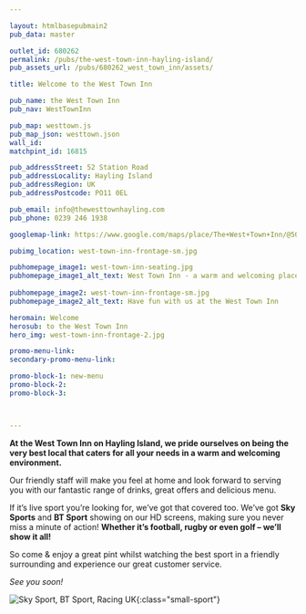 ```yaml
---

layout: htmlbasepubmain2
pub_data: master

outlet_id: 680262
permalink: /pubs/the-west-town-inn-hayling-island/
pub_assets_url: /pubs/680262_west_town_inn/assets/

title: Welcome to the West Town Inn

pub_name: the West Town Inn
pub_nav: WestTownInn

pub_map: westtown.js
pub_map_json: westtown.json
wall_id:
matchpint_id: 16815

pub_addressStreet: 52 Station Road
pub_addressLocality: Hayling Island
pub_addressRegion: UK
pub_addressPostcode: PO11 0EL

pub_email: info@thewesttownhayling.com
pub_phone: 0239 246 1938

googlemap-link: https://www.google.com/maps/place/The+West+Town+Inn/@50.79198,-0.9939457,17z/data=!3m1!4b1!4m7!3m6!1s0x48745ba27bfb3ec9:0x1c822c227c660c0f!5m1!1s2018-09-23!8m2!3d50.79198!4d-0.991757

pubimg_location: west-town-inn-frontage-sm.jpg

pubhomepage_image1: west-town-inn-seating.jpg
pubhomepage_image1_alt_text: West Town Inn - a warm and welcoming place to relax
 
pubhomepage_image2: west-town-inn-frontage-sm.jpg
pubhomepage_image2_alt_text: Have fun with us at the West Town Inn 

heromain: Welcome
herosub: to the West Town Inn
hero_img: west-town-inn-frontage-2.jpg

promo-menu-link:
secondary-promo-menu-link:

promo-block-1: new-menu
promo-block-2: 
promo-block-3: 



---
```


**At the West Town Inn on Hayling Island, we pride ourselves on being the very best local that caters for all your needs in a warm and welcoming environment.**

Our friendly staff will make you feel at home and look forward to serving you with our fantastic range of drinks, great offers and delicious menu. 

If it’s live sport you’re looking for, we’ve got that covered too. We’ve got **Sky Sports** and **BT Sport** showing on our HD screens, making sure you never miss a minute of action! **Whether it’s football, rugby or even golf – we’ll show it all!**

So come & enjoy a great pint whilst watching the best sport in a friendly surrounding and experience our great customer service.

*See you soon!*

![Sky Sport, BT Sport, Racing UK](/pubs/680262_west_town_inn/assets/SkyBTRaceUK.png){:class="small-sport"}
